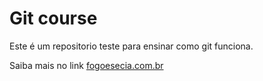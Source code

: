 # Git course

Este é um repositorio teste para ensinar como git funciona.

Saiba mais no link [fogoesecia.com.br](http://fogoesecia.com.br)

